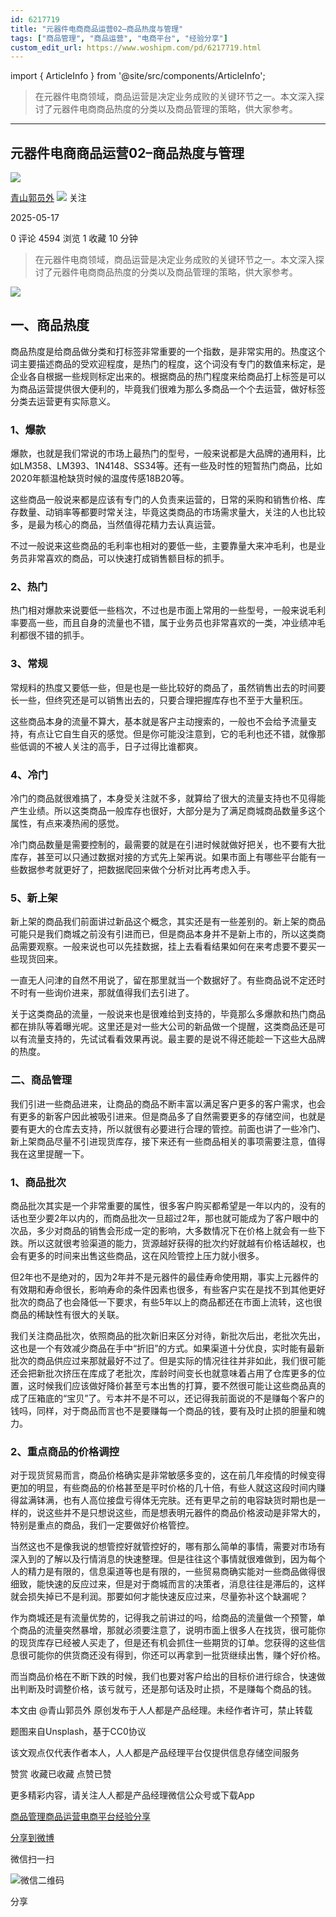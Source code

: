 ```yaml
---
id: 6217719
title: "元器件电商商品运营02–商品热度与管理"
tags: ["商品管理", "商品运营", "电商平台", "经验分享"]
custom_edit_url: https://www.woshipm.com/pd/6217719.html
---
```

import { ArticleInfo } from '@site/src/components/ArticleInfo';

<ArticleInfo
    author="青山郭员外"
    authorLink="https://www.woshipm.com/u/1621164"
    published="2025-05-17"
    views={4594}
    comments={0}
    collects={1}
/>

> 在元器件电商领域，商品运营是决定业务成败的关键环节之一。本文深入探讨了元器件电商商品热度的分类以及商品管理的策略，供大家参考。

---

## 元器件电商商品运营02–商品热度与管理

[![](https://static.woshipm.com/view/woshipm_api_def_20250421135848_6448.jpg?imageView2/1/w/72/h/72/q/100)](https://www.woshipm.com/u/1621164)

[青山郭员外](https://www.woshipm.com/u/1621164) ![](https://static.woshipm.com/tag/1101_1@2x.png) 关注

2025-05-17

0 评论 4594 浏览 1 收藏 10 分钟

> 在元器件电商领域，商品运营是决定业务成败的关键环节之一。本文深入探讨了元器件电商商品热度的分类以及商品管理的策略，供大家参考。

![](https://image.woshipm.com/2023/04/13/080cf286-d9e0-11ed-8d63-00163e0b5ff3.jpg)

## 一、商品热度

商品热度是给商品做分类和打标签非常重要的一个指数，是非常实用的。热度这个词主要描述商品的受欢迎程度，是热门的程度，这个词没有专门的数值来标定，是企业各自根据一些规则标定出来的。根据商品的热门程度来给商品打上标签是可以为商品运营提供很大便利的，毕竟我们很难为那么多商品一个个去运营，做好标签分类去运营更有实际意义。

### 1、爆款

爆款，也就是我们常说的市场上最热门的型号，一般来说都是大品牌的通用料，比如LM358、LM393、1N4148、SS34等。还有一些及时性的短暂热门商品，比如2020年额温枪缺货时候的温度传感18B20等。

这些商品一般说来都是应该有专门的人负责来运营的，日常的采购和销售价格、库存数量、动销率等都要时常关注，毕竟这类商品的市场需求量大，关注的人也比较多，是最为核心的商品，当然值得花精力去认真运营。

不过一般说来这些商品的毛利率也相对的要低一些，主要靠量大来冲毛利，也是业务员非常喜欢的商品，可以快速打成销售额目标的抓手。

### 2、热门

热门相对爆款来说要低一些档次，不过也是市面上常用的一些型号，一般来说毛利率要高一些，而且自身的流量也不错，属于业务员也非常喜欢的一类，冲业绩冲毛利都很不错的抓手。

### 3、常规

常规料的热度又要低一些，但是也是一些比较好的商品了，虽然销售出去的时间要长一些，但终究还是可以销售出去的，只要合理把握库存也不至于大量积压。

这些商品本身的流量不算大，基本就是客户主动搜索的，一般也不会给予流量支持，有点让它自生自灭的感觉。但是你可能没注意到，它的毛利也还不错，就像那些低调的不被人关注的高手，日子过得比谁都爽。

### 4、冷门

冷门的商品就很难搞了，本身受关注就不多，就算给了很大的流量支持也不见得能产生业绩。所以这类商品一般库存也很好，大部分是为了满足商城商品数量多这个属性，有点来凑热闹的感觉。

冷门商品数量是需要控制的，最需要的就是在引进时候就做好把关，也不要有大批库存，甚至可以只通过数据对接的方式先上架再说。如果市面上有哪些平台能有一些数据参考就更好了，把数据爬回来做个分析对比再考虑入手。

### 5、新上架

新上架的商品我们前面讲过新品这个概念，其实还是有一些差别的。新上架的商品可能只是我们商城之前没有引进而已，但是商品本身并不是新上市的，所以这类商品需要观察。一般来说也可以先挂数据，挂上去看看结果如何在来考虑要不要买一些现货回来。

一直无人问津的自然不用说了，留在那里就当一个数据好了。有些商品说不定还时不时有一些询价进来，那就值得我们去引进了。

关于这类商品的流量，一般说来也是很难给到支持的，毕竟那么多爆款和热门商品都在排队等着曝光呢。这里还是对一些大公司的新品做一个提醒，这类商品还是可以有流量支持的，先试试看看效果再说。最主要的是说不得还能趁一下这些大品牌的热度。

### 二、商品管理

我们引进一些商品进来，让商品的商品不断丰富以满足客户更多的客户需求，也会有更多的新客户因此被吸引进来。但是商品多了自然需要更多的存储空间，也就是要有更大的仓库去支持，所以就很有必要进行合理的管控。前面也讲了一些冷门、新上架商品尽量不引进现货库存，接下来还有一些商品相关的事项需要注意，值得我在这里提醒一下。

### 1、商品批次

商品批次其实是一个非常重要的属性，很多客户购买都希望是一年以内的，没有的话也至少要2年以内的，而商品批次一旦超过2年，那也就可能成为了客户眼中的次品，多少对商品的销售会形成一定的影响，大多数情况下在价格上就会有一些下跌。所以这就很考验渠道的能力，货源越好获得的批次约好就越有价格话越权，也会有更多的时间来出售这些商品，这在风险管控上压力就小很多。

但2年也不是绝对的，因为2年并不是元器件的最佳寿命使用期，事实上元器件的有效期和寿命很长，影响寿命的条件因素也很多，有些客户实在是找不到其他更好批次的商品了也会降低一下要求，有些5年以上的商品都还在市面上流转，这也很商品的稀缺性有很大的关联。

我们关注商品批次，依照商品的批次新旧来区分对待，新批次后出，老批次先出，这也是一个有效减少商品在手中“折旧”的方式。如果渠道十分优良，实时能有最新批次的商品供应过来那就最好不过了。但是实际的情况往往并非如此，我们很可能还会把新批次挤压在库成了老批次，库龄时间变长也就意味着占用了仓库更多的位置，这时候我们应该做好降价甚至亏本出售的打算，要不然很可能让这些商品真的成了压箱底的“宝贝”了。亏本并不是不可以，还记得我前面说的不是赚每个客户的钱吗，同样，对于商品而言也不是要赚每一个商品的钱，要有及时止损的胆量和魄力。

### 2、重点商品的价格调控

对于现货贸易而言，商品价格确实是非常敏感多变的，这在前几年疫情的时候变得更加的明显，有些商品的价格甚至是平时价格的几十倍，有些人就这这段时间内赚得盆满钵满，也有人高位接盘亏得体无完肤。还有更早之前的电容缺货时期也是一样的，说这些并不是只想说这些，而是想表明元器件的商品价格波动是非常大的，特别是重点的商品，我们一定要做好价格管控。

当然这也不是像我说的想管控好就管控好的，哪有那么简单的事情，需要对市场有深入到的了解以及行情消息的快速整理。但是往往这个事情就很难做到，因为每个人的精力是有限的，信息渠道等也是有限的，一些贸易商确实能对一些商品做得很细致，能快速的反应过来，但是对于商城而言的决策者，消息往往是滞后的，这样就会损失掉已不是利润。那要如何才能快速反应过来，尽量弥补这个缺漏呢？

作为商城还是有流量优势的，记得我之前讲过的吗，给商品的流量做一个预警，单个商品的流量突然暴增，那就必须要注意了，说明市面上很多人在找货，很可能你的现货库存已经被人买走了，但是还有机会抓住一些期货的订单。您获得的这些信息很可能你的供货商还没有得到，你还可以再拿到一批货继续出售，赚个好价格。

而当商品价格在不断下跌的时候，我们也要对客户给出的目标价进行综合，快速做出判断及时调整价格，该亏就亏，还是那句话及时止损，不是赚每个商品的钱。

本文由 @青山郭员外 原创发布于人人都是产品经理。未经作者许可，禁止转载

题图来自Unsplash，基于CC0协议

该文观点仅代表作者本人，人人都是产品经理平台仅提供信息存储空间服务

赞赏 收藏已收藏 点赞已赞

更多精彩内容，请关注人人都是产品经理微信公众号或下载App

[商品管理](https://www.woshipm.com/tag/%e5%95%86%e5%93%81%e7%ae%a1%e7%90%86)[商品运营](https://www.woshipm.com/tag/%e5%95%86%e5%93%81%e8%bf%90%e8%90%a5)[电商平台](https://www.woshipm.com/tag/%e7%94%b5%e5%95%86%e5%b9%b3%e5%8f%b0)[经验分享](https://www.woshipm.com/tag/%e7%bb%8f%e9%aa%8c%e5%88%86%e4%ba%ab)

[分享到微博](https://service.weibo.com/share/share.php?appkey=2775287854&title=元器件电商商品运营02–商品热度与管理&url=https://www.woshipm.com/pd/6217719.html&pic=https://image.woshipm.com/2023/04/13/080cf286-d9e0-11ed-8d63-00163e0b5ff3.jpg)

微信扫一扫

![微信二维码](https://api.pwmqr.com/qrcode/create/?url=https://www.woshipm.com/pd/6217719.html)

分享